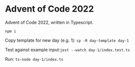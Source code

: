 # Advent of Code 2022

Advent of Code 2022, written in Typescript.

`npm i`

Copy template for new day (e.g. 1): `cp -R day-template day-1`

Test against example input:`jest --watch day-1/index.test.ts`

Run: `ts-node day-1/index.ts`
